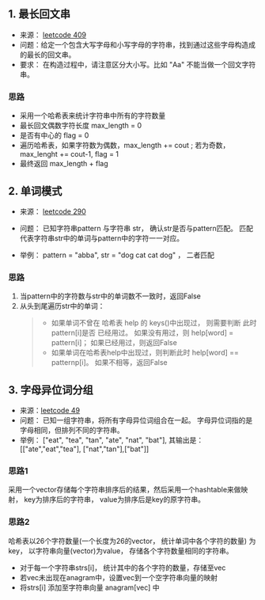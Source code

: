 ## 1. 最长回文串

- 来源： [leetcode 409](https://leetcode-cn.com/problems/longest-palindrome/)
- 问题：给定一个包含大写字母和小写字母的字符串，找到通过这些字母构造成的最长的回文串。
- 要求： 在构造过程中，请注意区分大小写。比如 "Aa" 不能当做一个回文字符串。

### 思路

- 采用一个哈希表来统计字符串中所有的字符数量
- 最长回文偶数字符长度 max_length = 0
- 是否有中心的 flag = 0
- 遍历哈希表，如果字符数为偶数，max_length += cout ; 若为奇数， max_lenght += cout-1, flag = 1
- 最终返回 max_length + flag

## 2. 单词模式

- 来源： [leetcode 290](https://leetcode-cn.com/problems/word-pattern/)

- 问题： 已知字符串pattern 与字符串 str， 确认str是否与pattern匹配。 匹配代表字符串str中的单词与pattern中的字符一一对应。
- 举例： pattern = "abba", str = "dog cat cat dog" ， 二者匹配

### 思路

1. 当pattern中的字符数与str中的单词数不一致时，返回False
2. 从头到尾遍历str中的单词：
   > - 如果单词不曾在 哈希表 help 的 keys()中出现过， 则需要判断 此时 pattern[i]是否 已经用过。 如果没有用过，则 help[word] = pattern[i]； 如果已经用过，则返回False
   > - 如果单词在哈希表help中出现过，则判断此时 help[word] == patternp[i]。 如果不相等，返回False



## 3.  字母异位词分组

- 来源：[leetcode 49](https://leetcode-cn.com/problems/group-anagrams/)
- 问题： 已知一组字符串，将所有字母异位词组合在一起。 字母异位词指的是字母相同，但排列不同的字符串。
- 举例： ["eat", "tea", "tan", "ate", "nat", "bat"], 其输出是：[["ate","eat","tea"], ["nat","tan"],["bat"]]

### 思路1

采用一个vector存储每个字符串排序后的结果，然后采用一个hashtable来做映射， key为排序后的字符串， value为排序后是key的原字符串。

### 思路2

哈希表以26个字符数量(一个长度为26的vector， 统计单词中各个字符的数量) 为key， 以字符串向量(vector<string>)为value， 存储各个字符数量相同的字符串。

- 对于每一个字符串strs[i]， 统计其中的各个字符的数量，存储至vec
- 若vec未出现在anagram中，设置vec到一个空字符串向量的映射
- 将strs[i] 添加至字符串向量 anagram[vec] 中

